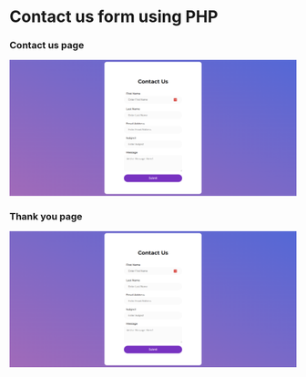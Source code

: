 # Contact us form using PHP

### Contact us page
![alt text](https://github.com/devfardin/php-form/blob/main/media/form%20page.png?raw=true)

### Thank you page
![alt text](https://github.com/devfardin/php-form/blob/main/media/form%20page.png?raw=true)